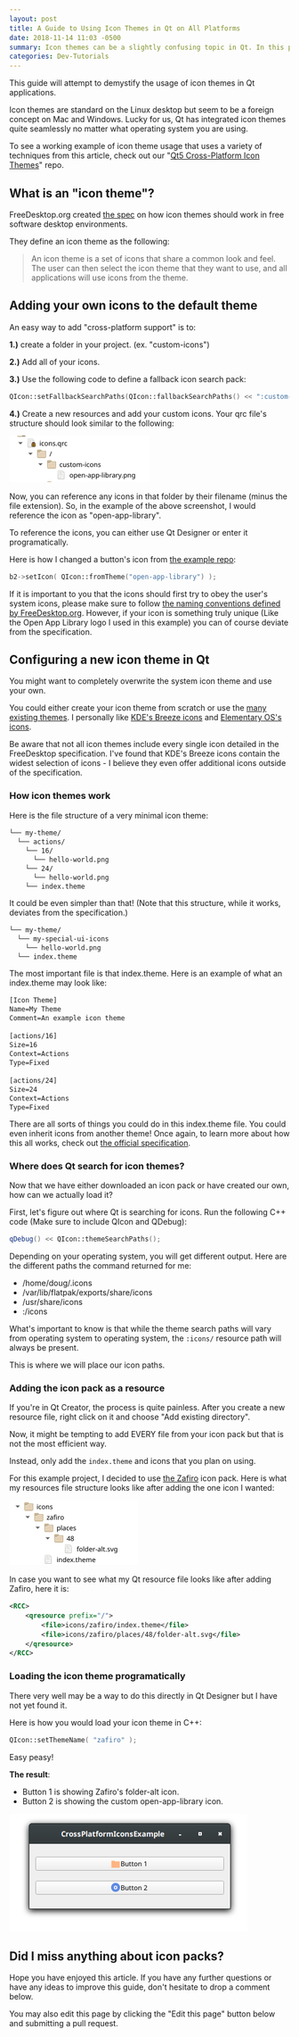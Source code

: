 ```yaml
---
layout: post
title: A Guide to Using Icon Themes in Qt on All Platforms
date: 2018-11-14 11:03 -0500
summary: Icon themes can be a slightly confusing topic in Qt. In this post you will learn how to create icon themes that are cross-platform."
categories: Dev-Tutorials
---
```


This guide will attempt to demystify the usage of icon themes in Qt applications.

Icon themes are standard on the Linux desktop but seem to be a foreign concept on Mac and Windows. Lucky for us, Qt has integrated icon themes quite seamlessly no matter what operating system you are using.

To see a working example of icon theme usage that uses a variety of techniques from this article, check out our "[Qt5 Cross-Platform Icon Themes](https://gitlab.com/open-app-library-education/qt5-cross-platform-icon-themes)" repo.

## What is an "icon theme"?

FreeDesktop.org created [the spec](https://specifications.freedesktop.org/icon-theme-spec/icon-theme-spec-latest.html) on how icon themes should work in free software desktop environments.

They define an icon theme as the following:

> An icon theme is a set of icons that share a common look and feel. The user can then select the icon theme that they want to use, and all applications will use icons from the theme.

## Adding your own icons to the default theme

An easy way to add "cross-platform support" is to:

**1.)** create a folder in your project. (ex. "custom-icons")

**2.)** Add all of your icons.

**3.)** Use the following code to define a fallback icon search pack:

```c++
QIcon::setFallbackSearchPaths(QIcon::fallbackSearchPaths() << ":custom-icons");
```

**4.)** Create a new resources and add your custom icons. Your qrc file's structure should look similar to the following:

![QRC file structure for custom icons](/images/qt5-icons/custom-icons-structure.png)

Now, you can reference any icons in that folder by their filename (minus the file extension). So, in the example of the above screenshot, I would reference the icon as "open-app-library".

To reference the icons, you can either use Qt Designer or enter it programatically.

Here is how I changed a button's icon from [the example repo](https://gitlab.com/open-app-library-education/qt5-cross-platform-icon-themes/blob/master/main.cpp):

```c++
b2->setIcon( QIcon::fromTheme("open-app-library") );
```

If it is important to you that the icons should first try to obey the user's system icons, please make sure to follow [the naming conventions defined by FreeDesktop.org](https://standards.freedesktop.org/icon-naming-spec/icon-naming-spec-latest.html). However, if your icon is something truly unique (Like the Open App Library logo I used in this example) you can of course deviate from the specification.

## Configuring a new icon theme in Qt

You might want to completely overwrite the system icon theme and use your own.

You could either create your icon theme from scratch or use the [many existing themes](https://www.gnome-look.org/browse/cat/132/). I personally like [KDE's Breeze icons](https://github.com/KDE/breeze-icons) and [Elementary OS's icons](https://github.com/elementary/icons).

Be aware that not all icon themes include every single icon detailed in the FreeDesktop specification. I've found that KDE's Breeze icons contain the widest selection of icons - I believe they even offer additional icons outside of the specification.

### How icon themes work

Here is the file structure of a very minimal icon theme:

```
└── my-theme/
  └── actions/
    └── 16/
      └── hello-world.png
    └── 24/
      └── hello-world.png
    └── index.theme
```

It could be even simpler than that! (Note that this structure, while it works, deviates from the specification.)

```
└── my-theme/
  └── my-special-ui-icons
    └── hello-world.png
  └── index.theme
```

The most important file is that index.theme. Here is an example of what an index.theme may look like:

```
[Icon Theme]
Name=My Theme
Comment=An example icon theme

[actions/16]
Size=16
Context=Actions
Type=Fixed

[actions/24]
Size=24
Context=Actions
Type=Fixed
```

There are all sorts of things you could do in this index.theme file. You could even inherit icons from another theme! Once again, to learn more about how this all works, check out [the official specification](https://standards.freedesktop.org/icon-theme-spec/icon-theme-spec-latest.html).

### Where does Qt search for icon themes?

Now that we have either downloaded an icon pack or have created our own, how can we actually load it?

First, let's figure out where Qt is searching for icons. Run the following C++ code (Make sure to include QIcon and QDebug):

```c++
qDebug() << QIcon::themeSearchPaths();
```

Depending on your operating system, you will get different output. Here are the different paths the command returned for me:

- /home/doug/.icons
- /var/lib/flatpak/exports/share/icons
- /usr/share/icons
- :/icons

What's important to know is that while the theme search paths will vary from operating system to operating system, the `:icons/` resource path will always be present.

This is where we will place our icon paths.

### Adding the icon pack as a resource

If you're in Qt Creator, the process is quite painless. After you create a new resource file, right click on it and choose "Add existing directory".

Now, it might be tempting to add EVERY file from your icon pack but that is not the most efficient way.

Instead, only add the `index.theme` and icons that you plan on using.

For this example project, I decided to use [the Zafiro](https://www.opendesktop.org/p/1209330/) icon pack. Here is what my resources file structure looks like after adding the one icon I wanted:

![Zafiro icon pack resource structure](/images/qt5-icons/zafiro-structure.png)

In case you want to see what my Qt resource file looks like after adding Zafiro, here it is:

```xml
<RCC>
    <qresource prefix="/">
        <file>icons/zafiro/index.theme</file>
        <file>icons/zafiro/places/48/folder-alt.svg</file>
    </qresource>
</RCC>

```

### Loading the icon theme programatically

There very well may be a way to do this directly in Qt Designer but I have not yet found it.

Here is how you would load your icon theme in C++:

```c++
QIcon::setThemeName( "zafiro" );
```

Easy peasy!

**The result**:

- Button 1 is showing Zafiro's folder-alt icon.
- Button 2 is showing the custom open-app-library icon.

![The Result](/images/qt5-icons/result.png)

## Did I miss anything about icon packs?

Hope you have enjoyed this article. If you have any further questions or have any ideas to improve this guide, don't hesitate to drop a comment below.

You may also edit this page by clicking the "Edit this page" button below and submitting a pull request.
